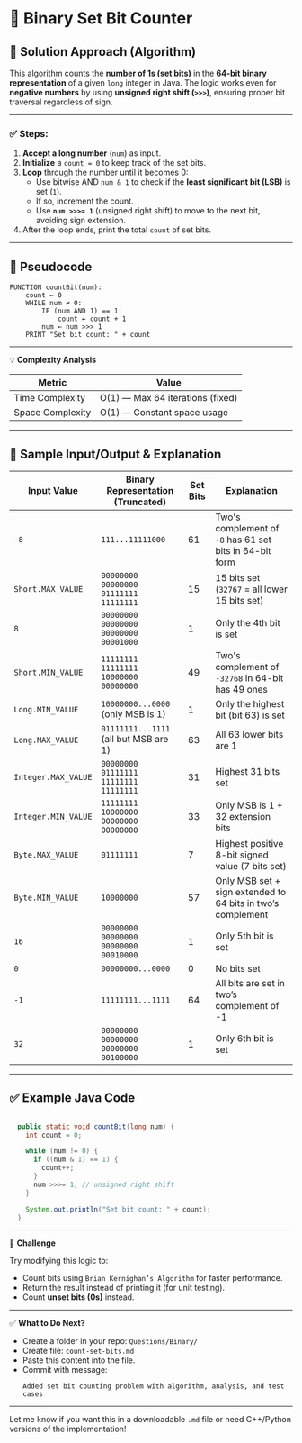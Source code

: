 # 🔢 Binary Set Bit Counter

## 🧠 Solution Approach (Algorithm)

This algorithm counts the **number of 1s (set bits)** in the **64-bit binary representation** of a given `long` integer in Java. The logic works even for **negative numbers** by using **unsigned right shift (`>>>`)**, ensuring proper bit traversal regardless of sign.

---

### ✅ Steps:

1. **Accept a long number** (`num`) as input.
2. **Initialize** a `count = 0` to keep track of the set bits.
3. **Loop** through the number until it becomes 0:
   - Use bitwise AND `num & 1` to check if the **least significant bit (LSB)** is set (`1`).
   - If so, increment the count.
   - Use **`num >>>= 1`** (unsigned right shift) to move to the next bit, avoiding sign extension.
4. After the loop ends, print the total `count` of set bits.

---

## 📝 Pseudocode

```pseudo
FUNCTION countBit(num):
    count ← 0
    WHILE num ≠ 0:
        IF (num AND 1) == 1:
            count ← count + 1
        num ← num >>> 1
    PRINT "Set bit count: " + count
```

---

💡 **Complexity Analysis**

| Metric           | Value                             |
|------------------|-----------------------------------|
| Time Complexity  | O(1) — Max 64 iterations (fixed)  |
| Space Complexity | O(1) — Constant space usage       |

---

## 🧪 Sample Input/Output & Explanation

| Input Value           | Binary Representation (Truncated)           | Set Bits | Explanation                                                                 |
|------------------------|---------------------------------------------|----------|-----------------------------------------------------------------------------|
| `-8`                   | `111...11111000`                            | 61       | Two's complement of `-8` has 61 set bits in 64-bit form                     |
| `Short.MAX_VALUE`      | `00000000 00000000 01111111 11111111`       | 15       | 15 bits set (`32767` = all lower 15 bits set)                              |
| `8`                    | `00000000 00000000 00000000 00001000`       | 1        | Only the 4th bit is set                                                    |
| `Short.MIN_VALUE`      | `11111111 11111111 10000000 00000000`       | 49       | Two's complement of `-32768` in 64-bit has 49 ones                         |
| `Long.MIN_VALUE`       | `10000000...0000` (only MSB is 1)           | 1        | Only the highest bit (bit 63) is set                                       |
| `Long.MAX_VALUE`       | `01111111...1111` (all but MSB are 1)       | 63       | All 63 lower bits are 1                                                    |
| `Integer.MAX_VALUE`    | `00000000 01111111 11111111 11111111`       | 31       | Highest 31 bits set                                                        |
| `Integer.MIN_VALUE`    | `11111111 10000000 00000000 00000000`       | 33       | Only MSB is 1 + 32 extension bits                                          |
| `Byte.MAX_VALUE`       | `01111111`                                  | 7        | Highest positive 8-bit signed value (7 bits set)                           |
| `Byte.MIN_VALUE`       | `10000000`                                  | 57       | Only MSB set + sign extended to 64 bits in two’s complement                |
| `16`                   | `00000000 00000000 00000000 00010000`       | 1        | Only 5th bit is set                                                        |
| `0`                    | `00000000...0000`                           | 0        | No bits set                                                                |
| `-1`                   | `11111111...1111`                           | 64       | All bits are set in two’s complement of -1                                 |
| `32`                   | `00000000 00000000 00000000 00100000`       | 1        | Only 6th bit is set                                                        |

---

## ✅ Example Java Code

```java

  public static void countBit(long num) {
    int count = 0;

    while (num != 0) {
      if ((num & 1) == 1) {
        count++;
      }
      num >>>= 1; // unsigned right shift
    }

    System.out.println("Set bit count: " + count);
  }

```

---

🚀 **Challenge**

Try modifying this logic to:
- Count bits using `Brian Kernighan’s Algorithm` for faster performance.
- Return the result instead of printing it (for unit testing).
- Count **unset bits (0s)** instead.

---

✅ **What to Do Next?**

- Create a folder in your repo: `Questions/Binary/`
- Create file: `count-set-bits.md`
- Paste this content into the file.
- Commit with message:  
  ```
  Added set bit counting problem with algorithm, analysis, and test cases
  ```

---

Let me know if you want this in a downloadable `.md` file or need C++/Python versions of the implementation!
